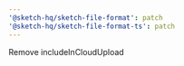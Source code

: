 ```yaml
---
'@sketch-hq/sketch-file-format': patch
'@sketch-hq/sketch-file-format-ts': patch
---
```


Remove includeInCloudUpload
